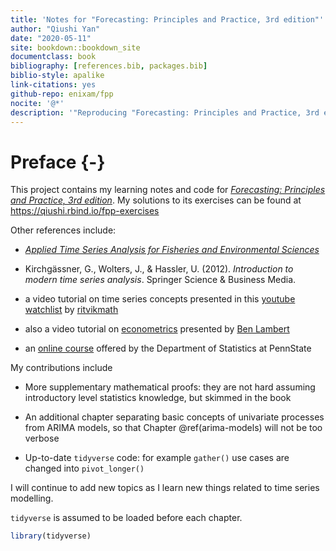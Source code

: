 ```yaml
--- 
title: 'Notes for "Forecasting: Principles and Practice, 3rd edition"'
author: "Qiushi Yan"
date: "2020-05-11"
site: bookdown::bookdown_site
documentclass: book
bibliography: [references.bib, packages.bib]
biblio-style: apalike
link-citations: yes
github-repo: enixam/fpp
nocite: '@*'
description: '"Reproducing "Forecasting: Principles and Practice, 3rd edition"'
---
```


# Preface {-}

This project contains my learning notes and code for [*Forecasting: Principles and Practice, 3rd edition*](https://otexts.com/fpp3/). My solutions to its exercises can be found at https://qiushi.rbind.io/fpp-exercises

Other references include:   

- [*Applied Time Series Analysis for Fisheries and Environmental Sciences*](https://nwfsc-timeseries.github.io/atsa-labs/)    

- Kirchgässner, G., Wolters, J., & Hassler, U. (2012). *Introduction to modern time series analysis*. Springer Science & Business Media.

- a video tutorial on time series concepts presented in this [youtube watchlist](https://www.youtube.com/playlist?list=PLvcbYUQ5t0UHOLnBzl46_Q6QKtFgfMGc3) by [ritvikmath](https://www.youtube.com/channel/UCUcpVoi5KkJmnE3bvEhHR0Q)  

- also a video tutorial on [econometrics](https://www.youtube.com/playlist?list=PLwJRxp3blEvb7P-7po9AxuBwquPv75LjU) presented by [Ben Lambert](https://www.youtube.com/channel/UC3tFZR3eL1bDY8CqZDOQh-w)

- an [online course](https://online.stat.psu.edu/stat510) offered by the Department of Statistics at PennState   

My contributions include  

- More supplementary mathematical proofs: they are not hard assuming introductory level statistics knowledge, but skimmed in the book

- An additional chapter separating basic concepts of univariate processes from ARIMA models, so that Chapter \@ref(arima-models) will not be too verbose  

- Up-to-date `tidyverse` code: for example `gather()` use cases are changed into `pivot_longer()`

I will continue to add new topics as I learn new things related to time series modelling. 

`tidyverse` is assumed to be loaded before each chapter.


```r
library(tidyverse)
```
